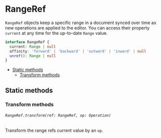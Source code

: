 # RangeRef

`RangeRef` objects keep a specific range in a document synced over time as new operations are applied to the editor. You can access their property `current` at any time for the up-to-date `Range` value.

```typescript
interface RangeRef {
  current: Range | null
  affinity: 'forward' | 'backward' | 'outward' | 'inward' | null
  unref(): Range | null
}
```

- [Static methods](#static-methods)
  - [Transform methods](#transform-methods)

## Static methods

### Transform methods

###### `RangeRef.transform(ref: RangeRef, op: Operation)`

Transform the range refs current value by an `op`.
